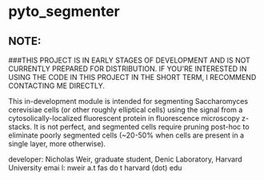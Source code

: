# pyto_segmenter

## NOTE: 
###THIS PROJECT IS IN EARLY STAGES OF DEVELOPMENT AND IS NOT CURRENTLY PREPARED FOR DISTRIBUTION. IF YOU'RE INTERESTED IN USING THE CODE IN THIS PROJECT IN THE SHORT TERM, I RECOMMEND CONTACTING ME DIRECTLY.

This in-development module is intended for segmenting Saccharomyces cerevisiae cells (or other roughly elliptical cells) using the signal from a cytosolically-localized fluorescent protein in fluorescence microscopy z-stacks. It is not perfect, and segmented cells require pruning post-hoc to eliminate poorly segmented cells (~20-50% when cells are present in a single layer, more otherwise).

developer: Nicholas Weir, graduate student, Denic Laboratory, Harvard University
emai l: nweir a.t fas do t harvard (dot) edu
